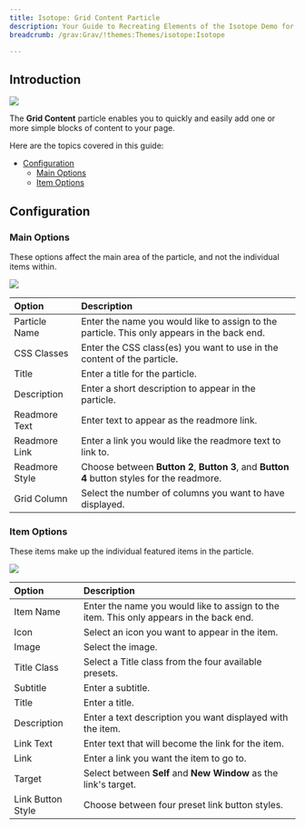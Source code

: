 ```yaml
---
title: Isotope: Grid Content Particle
description: Your Guide to Recreating Elements of the Isotope Demo for Grav
breadcrumb: /grav:Grav/!themes:Themes/isotope:Isotope

---
```


## Introduction

![](assets/particle_gridcontent1.jpeg)

The **Grid Content** particle enables you to quickly and easily add one or more simple blocks of content to your page.

Here are the topics covered in this guide:

* [Configuration](#configuration)
    - [Main Options](#main-options)
    - [Item Options](#item-options)

## Configuration

### Main Options 

These options affect the main area of the particle, and not the individual items within.

![](assets/particle_gridcontent2.jpeg)

| Option         | Description                                                                                 |
| :-----         | :-----                                                                                      |
| Particle Name  | Enter the name you would like to assign to the particle. This only appears in the back end. |
| CSS Classes    | Enter the CSS class(es) you want to use in the content of the particle.                     |
| Title          | Enter a title for the particle.                                                             |
| Description    | Enter a short description to appear in the particle.                                        |
| Readmore Text  | Enter text to appear as the readmore link.                                                  |
| Readmore Link  | Enter a link you would like the readmore text to link to.                                   |
| Readmore Style | Choose between **Button 2**, **Button 3**, and **Button 4** button styles for the readmore. |
| Grid Column    | Select the number of columns you want to have displayed.                                    |

### Item Options

These items make up the individual featured items in the particle.

![](assets/particle_gridcontent3.jpeg)

| Option            | Description                                                                             |
| :-----            | :-----                                                                                  |
| Item Name         | Enter the name you would like to assign to the item. This only appears in the back end. |
| Icon              | Select an icon you want to appear in the item.                                          |
| Image             | Select the image.                                                                       |
| Title Class       | Select a Title class from the four available presets.                                   |
| Subtitle          | Enter a subtitle.                                                                       |
| Title             | Enter a title.                                                                          |
| Description       | Enter a text description you want displayed with the item.                              |
| Link Text         | Enter text that will become the link for the item.                                      |
| Link              | Enter a link you want the item to go to.                                                |
| Target            | Select between **Self** and **New Window** as the link's target.                        |
| Link Button Style | Choose between four preset link button styles.                                          |

